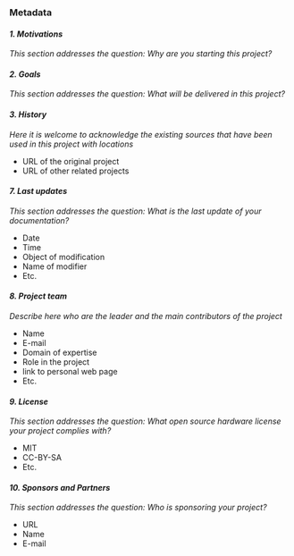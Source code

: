 ### Metadata

#### *1. Motivations* 
*This section addresses the question: Why are you starting this project?*

#### *2. Goals* 
*This section addresses the question: What will be delivered in this project?*

#### *3. History* 
*Here it is welcome to acknowledge the existing sources that have been used in this project with locations*
 - URL of the original project
 - URL of other related projects

#### *7. Last updates* 
*This section addresses the question: What is the last update of your documentation?*
  - Date
  - Time
  - Object of modification
  - Name of modifier
  - Etc.
    
#### *8. Project team* 
*Describe here who are the leader and the main contributors of the project*
  - Name
  - E-mail
  - Domain of expertise
  - Role in the project
  - link to personal web page
  - Etc.

#### *9. License* 
*This section addresses the question: What open source hardware license your project complies with?*
  - MIT 
  - CC-BY-SA
  - Etc.

#### *10. Sponsors and Partners* 
*This section addresses the question: Who is sponsoring your project?*
  - URL 
  - Name
  - E-mail



